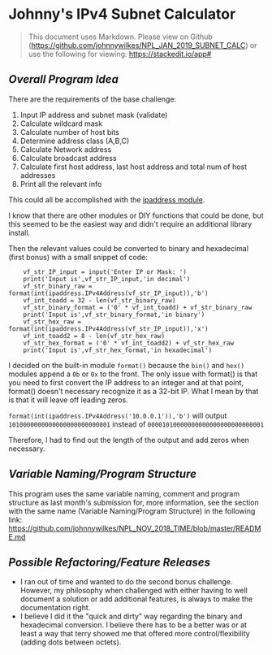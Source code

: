 # __Johnny's IPv4 Subnet Calculator__

> This document uses Markdown.  Please view on Github (https://github.com/johnnywilkes/NPL_JAN_2019_SUBNET_CALC) or use the following for viewing: https://stackedit.io/app#

## ___Overall Program Idea___

There are the requirements of the base challenge:
1. Input IP address and subnet mask (validate)
2. Calculate wildcard mask
3. Calculate number of host bits
4. Determine address class (A,B,C)
5. Calculate Network address
6. Calculate broadcast address 
7. Calculate first host address, last host address and total num of host addresses
8. Print all the relevant info

This could all be accomplished with the [ipaddress module](https://docs.python.org/3/library/ipaddress.html#ipaddress.IPv4Network.num_addresses). 

I know that there are other modules or DIY functions that could be done, but this seemed to be the easiest way and didn't require an additional library install.

Then the relevant values could be converted to binary and hexadecimal (first bonus) with a small snippet of code:

```
    vf_str_IP_input = input('Enter IP or Mask: ')
    print('Input is',vf_str_IP_input,'in decimal')
    vf_str_binary_raw = format(int(ipaddress.IPv4Address(vf_str_IP_input)),'b')
    vf_int_toadd = 32 - len(vf_str_binary_raw)
    vf_str_binary_format = ('0' * vf_int_toadd) + vf_str_binary_raw
    print('Input is',vf_str_binary_format,'in binary')
    vf_str_hex_raw = format(int(ipaddress.IPv4Address(vf_str_IP_input)),'x')
    vf_int_toadd2 = 8 - len(vf_str_hex_raw)
    vf_str_hex_format = ('0' * vf_int_toadd2) + vf_str_hex_raw
    print('Input is',vf_str_hex_format,'in hexadecimal')
```

I decided on the built-in module `format()` because the `bin()` and `hex()` modules append a `0b` or `0x` to the front.  The only issue with format() is that you need to first convert the IP address to an integer and at that point, format() doesn't necessary recognize it as a 32-bit IP.  What I mean by that is that it will leave off leading zeros.

`format(int(ipaddress.IPv4Address('10.0.0.1')),'b')` will output `1010000000000000000000000001` instead of `00001010000000000000000000000001`

Therefore, I had to find out the length of the output and add zeros when necessary.


## ___Variable Naming/Program Structure___

This program uses the same variable naming, comment and program structure as last month's submission for, more information, see the section with the same name (Variable Naming/Program Structure) in the following link:
https://github.com/johnnywilkes/NPL_NOV_2018_TIME/blob/master/README.md


## ___Possible Refactoring/Feature Releases___

 - I ran out of time and wanted to do the second bonus challenge.  However, my philosophy when challenged with either having to well document a solution or add additional features, is always to make the documentation right.
 - I believe I did it the "quick and dirty" way regarding the binary and hexadecimal conversion.  I believe there has to be a better was or at least a way that terry showed me that offered more control/flexibility (adding dots between octets).
 
